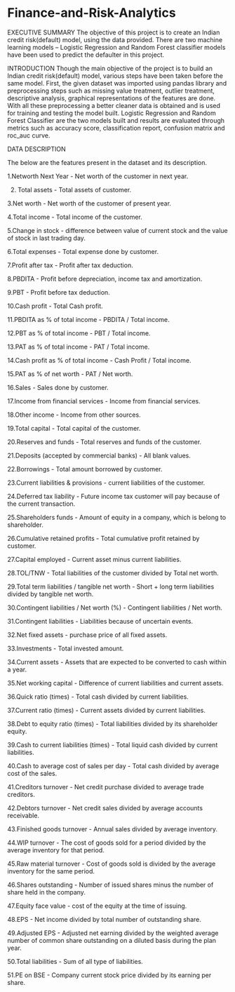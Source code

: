 # Finance-and-Risk-Analytics


EXECUTIVE SUMMARY
 The objective of this project is to create an Indian credit risk(default) model, using the data provided. There are two machine learning models – Logistic Regression and Random Forest classifier models have been used to predict the defaulter in this project.

INTRODUCTION
Though the main objective of the project is to build an Indian credit risk(default) model, various steps have been taken before the same model. First, the given dataset was imported using pandas library and preprocessing steps such as missing value treatment, outlier treatment, descriptive analysis, graphical representations of the features are done. With all these preprocessing a better cleaner data is obtained and is used for training and testing the model built. Logistic Regression and Random Forest Classifier are the two models built and results are evaluated through metrics such as accuracy score, classification report, confusion matrix and roc_auc curve.

DATA DESCRIPTION

The below are the features present in the dataset and its description.


1.Networth Next Year - Net worth of the customer in next year.

2. Total assets	- Total assets of customer.

3.Net worth	- Net worth of the customer of present year.

4.Total income - Total income of the customer.

5.Change in stock	- difference between value of current stock and the value of stock in last trading day.

6.Total expenses	- Total expense done by customer.

7.Profit after tax	- Profit after tax deduction.

8.PBDITA	- Profit before depreciation, income tax and amortization.

9.PBT	- Profit before tax deduction.

10.Cash profit	- Total Cash profit.

11.PBDITA as % of total income	- PBDITA / Total income.

12.PBT as % of total income	- PBT / Total income.

13.PAT as % of total income	- PAT / Total income.

14.Cash profit as % of total income	- Cash Profit / Total income.

15.PAT as % of net worth	- PAT / Net worth.

16.Sales	- Sales done by customer.

17.Income from financial services	- Income from financial services.

18.Other income	- Income from other sources.

19.Total capital	- Total capital of the customer.

20.Reserves and funds	- Total reserves and funds of the customer.

21.Deposits (accepted by commercial banks)	- All blank values.

22.Borrowings	- Total amount borrowed by customer.

23.Current liabilities & provisions	- current liabilities of the customer.

24.Deferred tax liability	- Future income tax customer will pay because of the current transaction.

25.Shareholders funds	- Amount of equity in a company, which is belong to shareholder.

26.Cumulative retained profits	- Total cumulative profit retained by customer.

27.Capital employed	- Current asset minus current liabilities.

28.TOL/TNW	- Total liabilities of the customer divided by Total net worth.

29.Total term liabilities / tangible net worth	- Short + long term liabilities divided by tangible net worth.

30.Contingent liabilities / Net worth (%)	- Contingent liabilities / Net worth.

31.Contingent liabilities	- Liabilities because of uncertain events.

32.Net fixed assets	- purchase price of all fixed assets.

33.Investments	- Total invested amount.

34.Current assets	- Assets that are expected to be converted to cash within a year.

35.Net working capital	- Difference of current liabilities and current assets.

36.Quick ratio (times)	- Total cash divided by current liabilities.

37.Current ratio (times)	- Current assets divided by current liabilities.

38.Debt to equity ratio (times)	- Total liabilities divided by its shareholder equity.

39.Cash to current liabilities (times)	- Total liquid cash divided by current liabilities.

40.Cash to average cost of sales per day	- Total cash divided by average cost of the sales.

41.Creditors turnover	- Net credit purchase divided to average trade creditors.

42.Debtors turnover	- Net credit sales divided by average accounts receivable.

43.Finished goods turnover	- Annual sales divided by average inventory.

44.WIP turnover	- The cost of goods sold for a period divided by the average inventory for that period.

45.Raw material turnover	- Cost of goods sold is divided by the average inventory for the same period.

46.Shares outstanding	- Number of issued shares minus the number of share held in the company.

47.Equity face value	- cost of the equity at the time of issuing.

48.EPS	- Net income divided by total number of outstanding share.

49.Adjusted EPS	- Adjusted net earning divided by the weighted average number of common share outstanding on a diluted basis during the plan year.

50.Total liabilities	- Sum of all type of liabilities.

51.PE on BSE	- Company current stock price divided by its earning per share.
